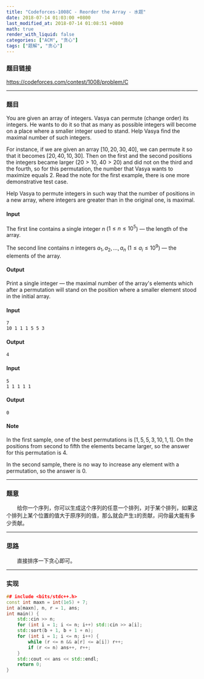 ```yaml
---
title: "Codeforces-1008C - Reorder the Array - 水题"
date: 2018-07-14 01:03:00 +0800
last_modified_at: 2018-07-14 01:08:51 +0800
math: true
render_with_liquid: false
categories: ["ACM", "贪心"]
tags: ["题解", "贪心"]
---
```


### 题目链接

https://codeforces.com/contest/1008/problem/C

---
### 题目

You are given an array of integers. Vasya can permute (change order) its integers. He wants to do it so that as many as possible integers will become on a place where a smaller integer used to stand. Help Vasya find the maximal number of such integers.

For instance, if we are given an array $[10, 20, 30, 40]$, we can permute it so that it becomes $[20, 40, 10, 30]$. Then on the first and the second positions the integers became larger ($20>10$, $40>20$) and did not on the third and the fourth, so for this permutation, the number that Vasya wants to maximize equals $2$. Read the note for the first example, there is one more demonstrative test case.

Help Vasya to permute integers in such way that the number of positions in a new array, where integers are greater than in the original one, is maximal.

#### Input
The first line contains a single integer $n$ ($1 \leq n \leq 10^5$) — the length of the array.

The second line contains $n$ integers $a_1, a_2, \ldots, a_n$ ($1 \leq a_i \leq 10^9$) — the elements of the array.

#### Output
Print a single integer — the maximal number of the array's elements which after a permutation will stand on the position where a smaller element stood in the initial array.

#### Input
```
7
10 1 1 1 5 5 3
```
#### Output
```
4
```
#### Input
```
5
1 1 1 1 1
```
#### Output
```
0
```
#### Note
In the first sample, one of the best permutations is $[1, 5, 5, 3, 10, 1, 1]$. On the positions from second to fifth the elements became larger, so the answer for this permutation is 4.

In the second sample, there is no way to increase any element with a permutation, so the answer is 0.

---
### 题意

&emsp;&emsp;给你一个序列，你可以生成这个序列的任意一个排列，对于某个排列，如果这个排列上某个位置的值大于原序列的值，那么就会产生`1`的贡献，问你最大能有多少贡献。

---
### 思路

&emsp;&emsp;直接排序一下贪心即可。

---
### 实现

```cpp
## include <bits/stdc++.h>
const int maxn = int(1e5) + 7;
int a[maxn], n, r = 1, ans;
int main() {
    std::cin >> n;
    for (int i = 1; i <= n; i++) std::cin >> a[i];
    std::sort(b + 1, b + 1 + n);
    for (int i = 1; i <= n; i++) {
        while (r <= n && a[r] <= a[i]) r++;
        if (r <= n) ans++, r++;
    }
    std::cout << ans << std::endl;
    return 0;
}
```